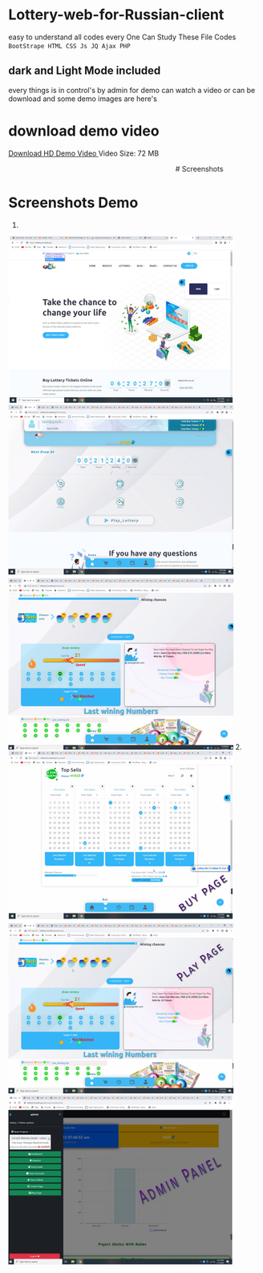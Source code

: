 # Lottery-web-for-Russian-client
easy to understand all codes every One Can Study These File Codes
<code> BootStrape HTML CSS Js JQ Ajax PHP </code>
## dark and Light Mode included
every things is in control's by admin
for demo can watch a video or can be download
and some demo images are here's

# download demo video
<a target="_blank" href="https://www.mediafire.com/file/vybl3rj43krzk8f/km_lottery_720p_30f_20230117_175234.mp4/file"> Download HD Demo Video </a>
<comment> Video Size: 72 MB </comment>

<marquee> # Screenshots </marquee>
# Screenshots Demo
1.
<img src='demo 1.jpg'>
2.
<img src="demo 2.jpg">

